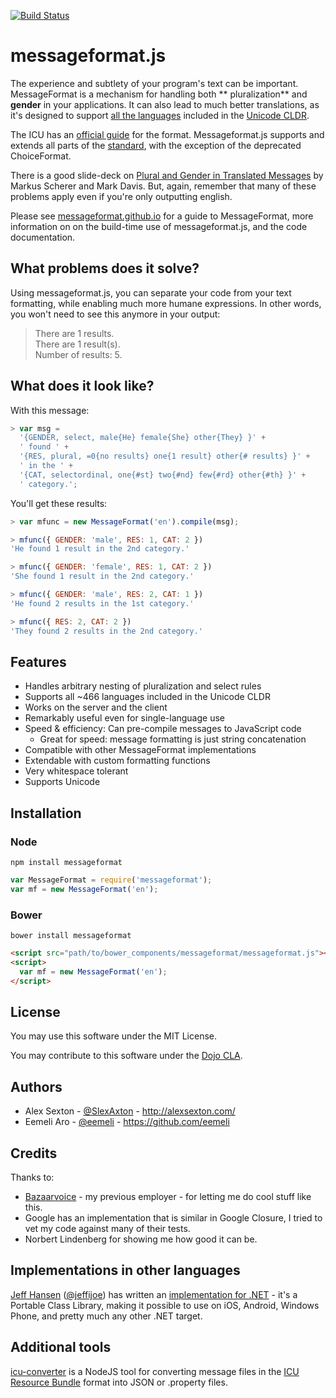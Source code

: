 [![Build Status](https://secure.travis-ci.org/SlexAxton/messageformat.js.png)](http://travis-ci.org/SlexAxton/messageformat.js)

# messageformat.js

The experience and subtlety of your program's text can be important. MessageFormat is a mechanism for handling both **
pluralization** and **gender** in your applications. It can also lead to much better translations, as it's designed to
support [all the languages](http://www.unicode.org/cldr/charts/latest/supplemental/language_plural_rules.html) included
in the [Unicode CLDR](http://cldr.unicode.org/).

The ICU has an [official guide](http://userguide.icu-project.org/formatparse/messages) for the format. Messageformat.js
supports and extends all parts of
the [standard](http://icu-project.org/apiref/icu4j/com/ibm/icu/text/MessageFormat.html), with the exception of the
deprecated ChoiceFormat.

There is a good slide-deck
on [Plural and Gender in Translated Messages](https://docs.google.com/presentation/d/1ZyN8-0VXmod5hbHveq-M1AeQ61Ga3BmVuahZjbmbBxo/pub?start=false&loop=false&delayms=3000#slide=id.g1bc43a82_2_14)
by Markus Scherer and Mark Davis. But, again, remember that many of these problems apply even if you're only outputting
english.

Please see [messageformat.github.io](https://messageformat.github.io/) for a guide to MessageFormat, more information on
on the build-time use of messageformat.js, and the code documentation.

## What problems does it solve?

Using messageformat.js, you can separate your code from your text formatting, while enabling much more humane
expressions. In other words, you won't need to see this anymore in your output:

> There are 1 results.  
> There are 1 result(s).  
> Number of results: 5.

## What does it look like?

With this message:

```js
> var msg =
  '{GENDER, select, male{He} female{She} other{They} }' +
  ' found ' +
  '{RES, plural, =0{no results} one{1 result} other{# results} }' +
  ' in the ' +
  '{CAT, selectordinal, one{#st} two{#nd} few{#rd} other{#th} }' +
  ' category.';
```

You'll get these results:

```js
> var mfunc = new MessageFormat('en').compile(msg);

> mfunc({ GENDER: 'male', RES: 1, CAT: 2 })
'He found 1 result in the 2nd category.'

> mfunc({ GENDER: 'female', RES: 1, CAT: 2 })
'She found 1 result in the 2nd category.'

> mfunc({ GENDER: 'male', RES: 2, CAT: 1 })
'He found 2 results in the 1st category.'

> mfunc({ RES: 2, CAT: 2 })
'They found 2 results in the 2nd category.'
```

## Features

* Handles arbitrary nesting of pluralization and select rules
* Supports all ~466 languages included in the Unicode CLDR
* Works on the server and the client
* Remarkably useful even for single-language use
* Speed & efficiency: Can pre-compile messages to JavaScript code
    * Great for speed: message formatting is just string concatenation
* Compatible with other MessageFormat implementations
* Extendable with custom formatting functions
* Very whitespace tolerant
* Supports Unicode

## Installation

### Node

```
npm install messageformat
```

```js
var MessageFormat = require('messageformat');
var mf = new MessageFormat('en');
```

### Bower

```
bower install messageformat
```

```html
<script src="path/to/bower_components/messageformat/messageformat.js"></script>
<script>
  var mf = new MessageFormat('en');
</script>
```

## License

You may use this software under the MIT License.

You may contribute to this software under the [Dojo CLA](http://dojofoundation.org/about/cla).

## Authors

* Alex Sexton - [@SlexAxton](http://twitter.com/SlexAxton) - <http://alexsexton.com/>
* Eemeli Aro - [@eemeli](http://twitter.com/eemeli_aro) - <https://github.com/eemeli>

## Credits

Thanks to:

* [Bazaarvoice](https://github.com/Bazaarvoice) - my previous employer - for letting me do cool stuff like this.
* Google has an implementation that is similar in Google Closure, I tried to vet my code against many of their tests.
* Norbert Lindenberg for showing me how good it can be.

## Implementations in other languages

[Jeff Hansen](https://github.com/jeffijoe) ([@jeffijoe](https://twitter.com/jeffijoe)) has written
an [implementation for .NET](https://github.com/jeffijoe/messageformat.net) - it's a Portable Class Library, making it
possible to use on iOS, Android, Windows Phone, and pretty much any other .NET target.

## Additional tools

[icu-converter](https://github.com/alex-dow/icu-converter) is a NodeJS tool for converting message files in
the [ICU Resource Bundle](http://userguide.icu-project.org/locale/resources) format into JSON or .property files.
